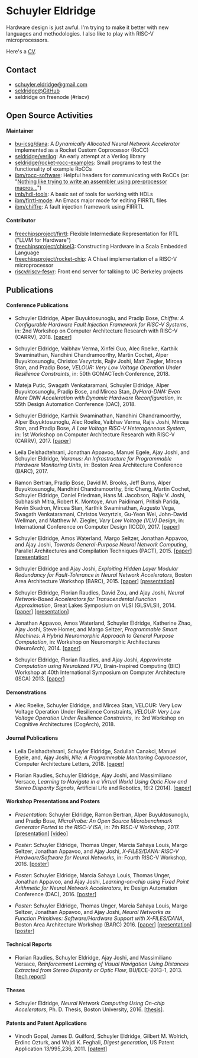 # Schuyler Eldridge

Hardware design is just awful.
I'm trying to make it better with new languages and methodologies.
I also like to play with RISC-V microprocessors.

Here's a [CV](schuyler-eldridge-cv.pdf).

## Contact

- [schuyler.eldridge@gmail.com](mailto:schuyler.eldridge@gmail.com)
- [seldridge@GitHub](https://github.com/seldridge)
- seldridge on freenode (#riscv)

## Open Source Activities

#### Maintainer

- [bu-icsg/dana](https://github.com/bu-icsg/dana): A _Dynamically Allocated Neural Network Accelerator_ implemented as a Rocket Custom Coprocessor (RoCC)
- [seldridge/verilog](https://github.com/seldridge/verilog): An early attempt at a Verilog library
- [seldridge/rocket-rocc-examples](https://github.com/seldridge/rocket-rocc-examples): Small programs to test the functionality of example RoCCs
- [ibm/rocc-software](https://github.com/ibm/rocc-software): Helpful headers for communicating with RoCCs (or: "[Nothing like trying to write an assembler using pre-processor macros...](https://github.com/riscv/riscv-gnu-toolchain/issues/190#issuecomment-264088121)")
- [imb/hdl-tools](https://github.com/ibm/hdl-tools): A basic set of tools for working with HDLs
- [ibm/firrtl-mode](https://github.com/ibm/firrtl-mode): An Emacs major mode for editing FIRRTL files
- [ibm/chiffre](https://github.com/ibm/chiffre): A fault injection framework using FIRRTL

#### Contributor

- [freechipsproject/firrtl](https://github.com/freechipsproject/firrtl): Flexible Intermediate Representation for RTL ("LLVM for Hardware")
- [freechipsproject/chisel3](https://github.com/freechipsproject/chisel3): Constructing Hardware in a Scala Embedded Language
- [freechipsproject/rocket-chip](https://github.com/freechipsproject/rocket-chip): A Chisel implementation of a RISC-V microprocessor
- [riscv/riscv-fesvr](https://github.com/riscv/riscv-fesvr): Front end server for talking to UC Berkeley projects

## Publications

#### Conference Publications
* Schuyler Eldridge, Alper Buyuktosunoglu, and Pradip Bose, _Chiffre: A Configurable Hardware Fault Injection Framework for RISC-V Systems_, in: 2nd Workshop on Computer Architecture Research with RISC-V (CARRV), 2018. [[paper](https://carrv.github.io/2018/papers/CARRV_2018_paper_2.pdf)]

* Schuyler Eldridge, Vaibhav Verma, Xinfei Guo, Alec Roelke, Karthik Swaminathan, Nandhini Chandramoorthy, Martin Cochet, Alper Buyuktosunoglu, Christos Vezyrtzis, Rajiv Joshi, Matt Ziegler, Mircea Stan, and Pradip Bose, _VELOUR: Very Low Voltage Operation Under Resilience Constraints_, in: 50th GOMACTech Conference, 2018.

* Mateja Putic, Swagath Venkataramani, Schuyler Eldridge, Alper Buyuktosunoglu, Pradip Bose, and Mircea Stan, _DyHard-DNN: Even More DNN Acceleration with Dynamic Hardware Reconfiguration_, in: 55th Design Automation Conference (DAC), 2018.

* Schuyler Eldridge, Karthik Swaminathan, Nandhini Chandramoorthy, Alper Buyuktosunoglu, Alec Roelke, Vaibhav Verma, Rajiv Joshi, Mircea Stan, and Pradip Bose, _A Low Voltage RISC-V Heterogeneous System_, in: 1st Workshop on Computer Architecture Research with RISC-V (CARRV), 2017. [[paper](https://carrv.github.io/2017/papers/eldridge-velour-carrv2017.pdf)]

* Leila Delshadtehrani, Jonathan Appavoo, Manuel Egele, Ajay Joshi, and Schuyler Eldridge, _Varanus: An Infrastructure for Programmable Hardware Monitoring Units_, in: Boston Area Architecture Conference (BARC), 2017.

* Ramon Bertran, Pradip Bose, David M. Brooks, Jeff Burns, Alper Buyuktosunoglu, Nandhini Chandramoorthy, Eric Cheng, Martin Cochet, Schuyler Eldridge, Daniel Friedman, Hans M. Jacobson, Rajiv V. Joshi, Subhasish Mitra, Robert K. Montoye, Arun Paidimarri, Pritish Parida, Kevin Skadron, Mircea Stan, Karthik Swaminathan, Augusto Vega, Swagath Venkataramani, Christos Vezyrtzis, Gu-Yeon Wei, John-David Wellman, and Matthew M. Ziegler, _Very Low Voltage (VLV) Design_, in: International Conference on Computer Design (ICCD), 2017. [[paper](https://doi.org/10.1109/ICCD.2017.105)]

* Schuyler Eldridge, Amos Waterland, Margo Seltzer, Jonathan Appavoo, and Ajay Joshi,
_Towards General-Purpose Neural Network Computing_, Parallel Architectures and Compilation Techniques (PACT), 2015.
[[paper](http://people.bu.edu/schuye/files/pact2015-eldridge-paper.pdf)] [[presentation](http://people.bu.edu/schuye/files/pact2015-eldridge-presentation.pdf)]

* Schuyler Eldridge and Ajay Joshi,
_Exploiting Hidden Layer Modular Redundancy for Fault-Tolerance in Neural Network Accelerators_,
Boston Area Architecture Workshop (BARC), 2015. [[paper](http://people.bu.edu/schuye/files/barc2015-eldridge-paper.pdf)] [[presentation](http://people.bu.edu/schuye/files/barc2015-eldridge-presentation.pdf)]

* Schuyler Eldridge, Florian Raudies, David Zou, and Ajay Joshi, _Neural Network-Based Accelerators for Transcendental Function Approximation_, Great Lakes Symposium on VLSI (GLSVLSI), 2014. [[paper](http://people.bu.edu/schuye/files/glsvlsi2014-eldridge.pdf)] [[presentation](http://people.bu.edu/schuye/files/glsvlsi2014-eldridge-presentation.pdf)]

* Jonathan Appavoo, Amos Waterland, Schuyler Eldridge, Katherine Zhao, Ajay Joshi, Steve Homer, and Margo Seltzer,
_Programmable Smart Machines: A Hybrid Neuromorphic Approach to General Purpose Computation_,
in: Workshop on Neuromorphic Architectures (NeuroArch), 2014. [[paper](http://people.bu.edu/schuye/files/appavoo-neuroarch-2014.pdf)]

* Schuyler Eldridge, Florian Raudies, and Ajay Joshi,
_Approximate Computation using Neuralized FPU_,
Brain-Inspired Computing (BIC) Workshop at 40th International Symposium on Computer Architecture (ISCA) 2013. [[paper](http://people.bu.edu/schuye/files/approx-fpu-bic2013.pdf)]

#### Demonstrations

* Alec Roelke, Schuyler Eldridge, and Mircea Stan, VELOUR: Very Low Voltage Operation Under Resilience Constraints, _VELOUR: Very Low Voltage Operation Under Resilience Constraints_, in: 3rd Workshop on Cognitive Architectures (CogArch), 2018.

#### Journal Publications
* Leila Delshadtehrani, Schuyler Eldridge, Sadullah Canakci, Manuel Egele, and, Ajay Joshi, _Nile: A Programmable Monitoring Coprocessor_, Computer Architecture Letters, 2018. [[paper](https://doi.org/10.1109/LCA.2017.2784416)]

* Florian Raudies, Schuyler Eldridge, Ajay Joshi, and Massimiliano Versace,
_Learning to Navigate in a Virtual World Using Optic Flow and Stereo Disparity Signals_,
Artificial Life and Robotics, 19:2 (2014).
[[paper](http://link.springer.com/article/10.1007/s10015-014-0153-1)]

#### Workshop Presentations and Posters
* _Presentation_: Schuyler Eldridge, Ramon Bertran, Alper Buyuktosunoglu, and Pradip Bose, _MicroProbe: An Open Source Microbenchmark Generator Ported to the RISC-V ISA_, in: 7th RISC-V Workshop, 2017. [[presentation](https://content.riscv.org/wp-content/uploads/2017/12/Tue1424-riscv-microprobe-presentation.pdf)] [[video](https://www.youtube.com/watch?v=avXda-Zjro0)]

* _Poster_: Schuyler Eldridge, Thomas Unger, Marcia Sahaya Louis, Margo Seltzer, Jonathan Appavoo, and Ajay Joshi,
_X-FILES/DANA: RISC-V Hardware/Software for Neural Networks_,
in: Fourth RISC-V Workshop, 2016.
[[poster](http://people.bu.edu/schuye/files/riscv2016-eldridge-poster.pdf)]

* _Poster_: Schuyler Eldridge, Marcia Sahaya Louis, Thomas Unger, Jonathan Appavoo, and Ajay Joshi,
_Learning-on-chip using Fixed Point Arithmetic for Neural Network Accelerators_,
in: Design Automation Conference (DAC), 2016.
[[poster](http://people.bu.edu/schuye/files/dac2016-eldridge-poster.pdf)]

* _Poster_: Schuyler Eldridge, Thomas Unger, Marcia Sahaya Louis, Margo Seltzer, Jonathan Appavoo, and Ajay Joshi,
_Neural Networks as Function Primitives: Software/Hardware Support with X-FILES/DANA_,
Boston Area Architecture Workshop (BARC) 2016.
[[paper](http://people.bu.edu/schuye/files/barc2016-eldridge-paper.pdf)] [[presentation](http://people.bu.edu/schuye/files/barc2016-eldridge-presentation.pdf)]
[[poster](http://people.bu.edu/schuye/files/barc2016-eldridge-poster.pdf)]

#### Technical Reports

* Florian Raudies, Schuyler Eldridge, Ajay Joshi, and Massimiliano Versace, _Reinforcement Learning of Visual Navigation Using Distances Extracted from Stereo Disparity or Optic Flow_, BU/ECE-2013-1, 2013. [[tech report](http://people.bu.edu/joshi/files/TechReportNo-ECE-2013-1-LearningVisualNavigation.pdf)]

#### Theses

* Schuyler Eldridge, _Neural Network Computing Using On-chip Accelerators_, Ph. D. Thesis, Boston University, 2016. [[thesis](https://open.bu.edu/handle/2144/19511)].

#### Patents and Patent Applications
* Vinodh Gopal, James D. Guilford, Schuyler Eldridge, Gilbert M. Wolrich, Erdinc Ozturk, and Wajdi K. Feghali, _Digest generation_, US Patent Application 13/995,236, 2011. [[patent](https://patents.google.com/patent/US9292548B2/en)]
